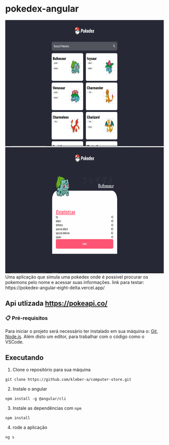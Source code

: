 # pokedex-angular
<div>
<img src="./file/Tela1.PNG" alt="Apresetação" width="800" height="400" >
<img src="./file/Tela2.PNG" alt="Apresentação" width="800" height="400">
</div>
Uma aplicação que simula uma pokedex onde é possivel procurar os pokemons pelo nome e acessar suas informações. link para testar: https://pokedex-angular-eight-delta.vercel.app/


## Api utlizada https://pokeapi.co/

### 📋 Pré-requisitos
Para iniciar o projeto será necessário ter instalado em sua máquina o: [Git](https://git-scm.com), [Node.js](https://nodejs.org/en/). Além disto um editor, para trabalhar com o código como o VSCode.

## Executando
1. Clone o repositório para sua máquina

```
git clone https://github.com/kleber-a/computer-store.git
```
2. Instale o angular

```
npm install -g @angular/cli
```

3. Instale as dependências com `npm`

```
npm install
```

4. rode a aplicação 

```
ng s
```
